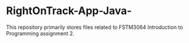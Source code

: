 # RightOnTrack-App-Java-
This repository primarily stores files related to FSTM3064 Introduction to Programming assignment 2.
